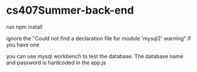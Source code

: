 # cs407Summer-back-end

run
npm install

ignore the "Could not find a declaration file for module 'mysql2' warning" if you have one

you can use mysql workbench to test the database. The database name and password is hardcoded in the app.js
